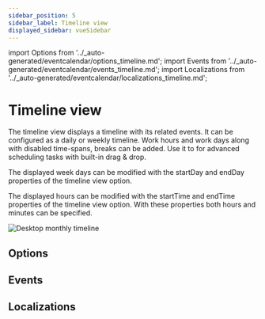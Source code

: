 ```yaml
---
sidebar_position: 5
sidebar_label: Timeline view
displayed_sidebar: vueSidebar
---
```


import Options from '../_auto-generated/eventcalendar/options_timeline.md';
import Events from '../_auto-generated/eventcalendar/events_timeline.md';
import Localizations from '../_auto-generated/eventcalendar/localizations_timeline.md';

# Timeline view

The timeline view displays a timeline with its related events. It can be configured as a daily or weekly timeline. Work hours and work days along with disabled time-spans, breaks can be added. Use it to for advanced scheduling tasks with built-in drag & drop.

The displayed week days can be modified with the startDay and endDay properties of the timeline view option.

The displayed hours can be modified with the startTime and endTime properties of the timeline view option. With these properties both hours and minutes can be specified.

![Desktop monthly timeline](https://docs.mobiscroll.com/Content/img/docs/desktop-timeline.png)

## Options

<Options />

## Events

<Events />

## Localizations

<Localizations />